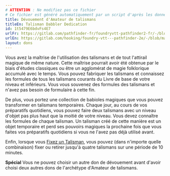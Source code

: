```yaml
---
# ATTENTION : Ne modifiez pas ce fichier
# Ce fichier est généré automatiquement par un script d'après les données du module Foundry VTT officiel et de sa traduction
title: Dévouement d'Amateur de talismans
titleEn: Talisman Dabbler Dedication
id: 1t5479E6bdvFs4E7
urlFr: https://gitlab.com/pathfinder-fr/foundryvtt-pathfinder2-fr/-/blob/master/data/feats/1t5479E6bdvFs4E7.htm
urlEn: https://gitlab.com/hooking/foundry-vtt---pathfinder-2e/-/blob/master/packs/data/feats.db/talisman-dabbler-dedication.json
layout: dons
---
```

Vous avez la maîtrise de l'utilisation des talismans et de tout l'attirail magique de même nature. Cette maîtrise pourrait avoir été obtenue par le biais d'études classiques ou être un agglomérat de magie folklorique accumulé avec le temps. Vous pouvez fabriquer les talismans et connaissez les formules de tous les talismans courants du Livre de base de votre niveau et inférieurs. Vous vous souvenez des formules des talismans et n'avez pas besoin de formulaire à cette fin.

De plus, vous portez une collection de babioles magiques que vous pouvez transformer en talismans temporaires. Chaque jour, au cours de vos préparatifs quotidiens, vous pouvez faire deux talismans avec un niveau d'objet pas plus haut que la moitié de votre niveau. Vous devez connaître les formules de chaque talisman. Un talisman créé de cette manière est un objet temporaire et perd ses pouvoirs magiques la prochaine fois que vous faites vos préparatifs quotidiens si vous ne l'avez pas déjà utilisé avant.

Enfin, lorsque vous [Fixez un Talisman](../actions/fixer-un-talisman.md), vous pouvez (dans n'importe quelle combinaison) fixer ou retirer jusqu'à quatre talismans sur une période de 10 minutes.

**Spécial** Vous ne pouvez choisir un autre don de dévouement avant d'avoir choisi deux autres dons de l'archétype d'Amateur de talismans.
